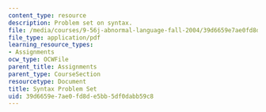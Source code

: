 ```yaml
---
content_type: resource
description: Problem set on syntax.
file: /media/courses/9-56j-abnormal-language-fall-2004/39d6659e7ae0fd8de5bb5df0dabb59c8_prob_setsolution.pdf
file_type: application/pdf
learning_resource_types:
- Assignments
ocw_type: OCWFile
parent_title: Assignments
parent_type: CourseSection
resourcetype: Document
title: Syntax Problem Set
uid: 39d6659e-7ae0-fd8d-e5bb-5df0dabb59c8
---
```


